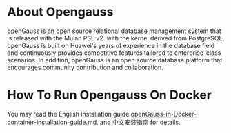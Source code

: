 #  About Opengauss

   openGauss is an open source relational database management system that is released with the Mulan PSL v2. with the kernel derived from PostgreSQL, openGauss is built on Huawei's years of experience in the database field and continuously provides competitive features tailored to enterprise-class scenarios. In addition, openGauss is an open source database platform that encourages community contribution and collaboration.


#  How To Run Opengauss On Docker
You may read the English installation guide [openGauss-in-Docker-container-installation-guide.md](https://gitee.com/lee1002/docs/blob/master/content/en/docs/installation/openGauss-in-Docker-container-installation-guide.md
),  and [中文安装指南](https://gitee.com/lee1002/docs/blob/master/content/zh/docs/installation/openGauss容器版本安装指南.md) for details.
